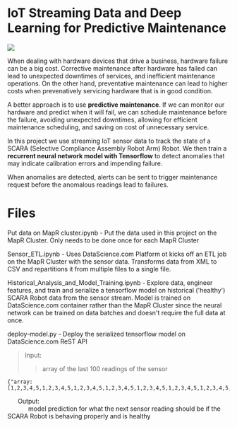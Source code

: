 # IoT Streaming Data and Deep Learning for Predictive Maintenance

![](https://s26.postimg.org/7u7u7uzxl/scara-robot-pred-maintenance-overview.png)

When dealing with hardware devices that drive a business, hardware failure can be a big cost. Corrective maintenance after hardware has failed can lead to unexpected downtimes of services, and inefficient maintenance operations. On the other hand, preventative maintenance can lead to higher costs when prevenatively servicing hardware that is in good condition.

A better approach is to use **predictive maintenance**. If we can monitor our hardware and predict when it will fail, we can schedule maintenance before the failure, avoiding unexpected downtimes, allowing for efficient maintenance scheduling, and saving on cost of unnecessary service.

In this project we use streaming IoT sensor data to track the state of a SCARA (Selective Compliance Assembly Robot Arm) Robot. We then train a **recurrent neural network model with Tensorflow** to detect anomalies that may indicate calibration errors and impending failure.

When anomalies are detected, alerts can be sent to trigger maintenance request before the anomalous readings lead to failures.

# Files

Put data on MapR cluster.ipynb - Put the data used in this project on the MapR Cluster.  Only needs to be done once for each MapR Cluster

Sensor_ETL.ipynb - Uses DataScience.com Platform ot kicks off an ETL job on the MapR Cluster with the sensor data.  Transforms data from XML to CSV and repartitions it from multiple files to a single file.

Historical_Analysis_and_Model_Training.ipynb - Explore data, engineer features, and train and serialize a tensorflow model on historical ('healthy') SCARA Robot data from the sensor stream.  Model is trained on DataScience.com container rather than the MapR Cluster since the neural network can be trained on data batches and doesn't require the full data at once.

deploy-model.py - Deploy the serialized tensorflow model on DataScience.com ReST API

> Input:<br>
>> array of the last 100 readings of the sensor
  
  ```
  {"array: [1,2,3,4,5,1,2,3,4,5,1,2,3,4,5,1,2,3,4,5,1,2,3,4,5,1,2,3,4,5,1,2,3,4,5,1,2,3,4,5,1,2,3,4,5,1,2,3,4,5,1,2,3,4,5,1,2,3,4,5,1,2,3,4,5,1,2,3,4,5,1,2,3,4,5,1,2,3,4,5,1,2,3,4,5,1,2,3,4,5,1,2,3,4,5,1,2,3,4,5]}
  ```
  
&nbsp;&nbsp;&nbsp;&nbsp;&nbsp;&nbsp;Output:<br>
&nbsp;&nbsp;&nbsp;&nbsp;&nbsp;&nbsp;&nbsp;&nbsp;&nbsp;&nbsp;&nbsp;&nbsp;model prediction for what the next sensor reading should be if the SCARA Robot is behaving properly and is healthy
   
   




